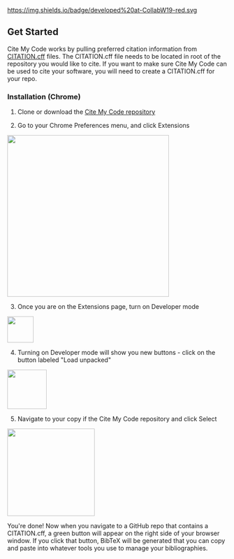 https://img.shields.io/badge/developed%20at-CollabW19-red.svg

## Get Started
Cite My Code works by pulling preferred citation information from [CITATION.cff](https://citation-file-format.github.io/) files. The CITATION.cff file needs to be located in root of the repository you would like to cite. If you want to make sure Cite My Code can be used to cite your software, you will need to create a CITATION.cff for your repo.

### Installation (Chrome)
1. Clone or download the [Cite My Code repository](https://github.com/citation-file-format/citemycode)

2. Go to your Chrome Preferences menu, and click Extensions
<img src="https://raw.githubusercontent.com/citation-file-format/citemycode/master/images/select_extensions.png" height="370">

3. Once you are on the Extensions page, turn on Developer mode
<img src="https://raw.githubusercontent.com/citation-file-format/citemycode/master/images/developer_mode_on.png" height="60">

4. Turning on Developer mode will show you new buttons - click on the button labeled "Load unpacked"
<img src="https://raw.githubusercontent.com/citation-file-format/citemycode/master/images/load_extensions.png" height="90">

5. Navigate to your copy if the Cite My Code repository and click Select
<img src="https://raw.githubusercontent.com/citation-file-format/citemycode/master/images/select_local.png" height="200">

You're done! Now when you navigate to a GitHub repo that contains a CITATION.cff, a green button will appear on the right side of your browser window. If you click that button, BibTeX will be generated that you can copy and paste into whatever tools you use to manage your bibliographies. 
